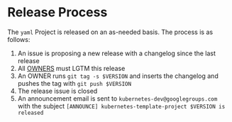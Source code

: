 # Release Process

The `yaml` Project is released on an as-needed basis. The process is as follows:

1.  An issue is proposing a new release with a changelog since the last release
2.  All [OWNERS](OWNERS) must LGTM this release
3.  An OWNER runs `git tag -s $VERSION` and inserts the changelog and pushes the
    tag with `git push $VERSION`
4.  The release issue is closed
5.  An announcement email is sent to `kubernetes-dev@googlegroups.com` with the
    subject `[ANNOUNCE] kubernetes-template-project $VERSION is released`
